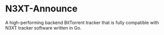 # N3XT-Announce
A high-performing backend BitTorrent tracker that is fully compatible with N3XT tracker software written in Go.
